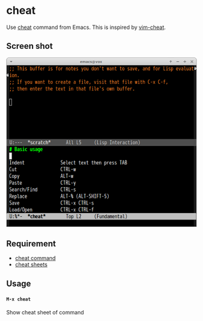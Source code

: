 # cheat

Use [cheat](https://github.com/dufferzafar/cheat) command from Emacs. This is inspired by [vim-cheat](https://github.com/mattn/vim-cheat).


## Screen shot

![cheat](image/cheat.png)


## Requirement

- [cheat command](https://github.com/dufferzafar/cheat)
- [cheat sheets](https://github.com/chrisallenlane/cheat)


## Usage

#### `M-x cheat`

Show cheat sheet of command
